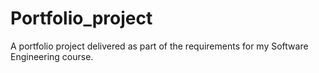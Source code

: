 # Portfolio_project
A portfolio project delivered as part of the requirements for my Software Engineering course.

